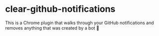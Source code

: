 # clear-github-notifications

This is a Chrome plugin that walks through your GitHub notifications and removes anything that was created by a bot 🤖